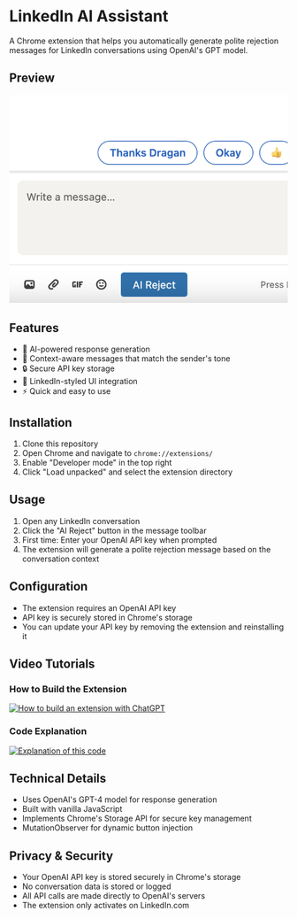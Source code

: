 # LinkedIn AI Assistant
A Chrome extension that helps you automatically generate polite rejection messages for LinkedIn conversations using OpenAI's GPT model.

## Preview
![LinkedIn AI Assistant Preview](preview.png)

## Features
- 🤖 AI-powered response generation
- 💬 Context-aware messages that match the sender's tone
- 🔒 Secure API key storage
- 🎨 LinkedIn-styled UI integration
- ⚡ Quick and easy to use

## Installation
1. Clone this repository
2. Open Chrome and navigate to `chrome://extensions/`
3. Enable "Developer mode" in the top right
4. Click "Load unpacked" and select the extension directory

## Usage
1. Open any LinkedIn conversation
2. Click the "AI Reject" button in the message toolbar
3. First time: Enter your OpenAI API key when prompted
4. The extension will generate a polite rejection message based on the conversation context

## Configuration
- The extension requires an OpenAI API key
- API key is securely stored in Chrome's storage
- You can update your API key by removing the extension and reinstalling it

## Video Tutorials
### How to Build the Extension
[![How to build an extension with ChatGPT](https://img.youtube.com/vi/_4sT61lm9rc/0.jpg)](https://www.youtube.com/watch?v=_4sT61lm9rc "How to build an extension with ChatGPT")

### Code Explanation
[![Explanation of this code](https://img.youtube.com/vi/uRimtX1jeak/0.jpg)](https://youtu.be/uRimtX1jeak "Code Explanation")

## Technical Details
- Uses OpenAI's GPT-4 model for response generation
- Built with vanilla JavaScript
- Implements Chrome's Storage API for secure key management
- MutationObserver for dynamic button injection

## Privacy & Security
- Your OpenAI API key is stored securely in Chrome's storage
- No conversation data is stored or logged
- All API calls are made directly to OpenAI's servers
- The extension only activates on LinkedIn.com